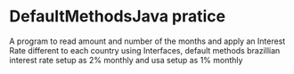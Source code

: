 # DefaultMethodsJava pratice
A program to read amount and number of the months and apply an Interest Rate different to each country using Interfaces, default methods
brazillian interest rate setup as 2% monthly and usa setup as 1% monthly

